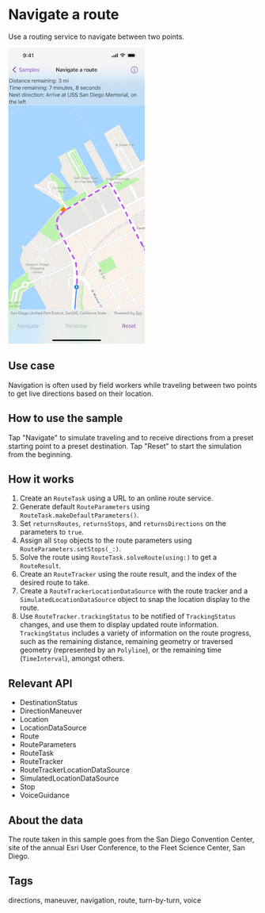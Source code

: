 # Navigate a route

Use a routing service to navigate between two points.

![Image of navigate route](navigate-route.png)

## Use case

Navigation is often used by field workers while traveling between two points to get live directions based on their location.

## How to use the sample

Tap "Navigate" to simulate traveling and to receive directions from a preset starting point to a preset destination. Tap "Reset" to start the simulation from the beginning.

## How it works

1. Create an `RouteTask` using a URL to an online route service.
2. Generate default `RouteParameters` using `RouteTask.makeDefaultParameters()`.
3. Set `returnsRoutes`, `returnsStops`, and `returnsDirections` on the parameters to `true`.
4. Assign all `Stop` objects to the route parameters using `RouteParameters.setStops(_:)`.
5. Solve the route using `RouteTask.solveRoute(using:)` to get a `RouteResult`.
6. Create an `RouteTracker` using the route result, and the index of the desired route to take.
7. Create a `RouteTrackerLocationDataSource` with the route tracker and a `SimulatedLocationDataSource` object to snap the location display to the route.
8. Use `RouteTracker.trackingStatus` to be notified of `TrackingStatus` changes, and use them to display updated route information. `TrackingStatus` includes a variety of information on the route progress, such as the remaining distance, remaining geometry or traversed geometry (represented by an `Polyline`), or the remaining time (`TimeInterval`), amongst others.


## Relevant API

* DestinationStatus
* DirectionManeuver
* Location
* LocationDataSource
* Route
* RouteParameters
* RouteTask
* RouteTracker
* RouteTrackerLocationDataSource
* SimulatedLocationDataSource
* Stop
* VoiceGuidance

## About the data

The route taken in this sample goes from the San Diego Convention Center, site of the annual Esri User Conference, to the Fleet Science Center, San Diego.

## Tags

directions, maneuver, navigation, route, turn-by-turn, voice